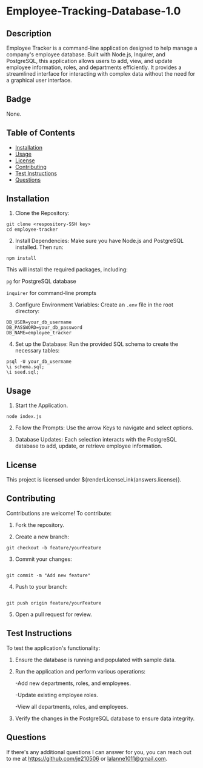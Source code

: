 # Employee-Tracking-Database-1.0


## Description
Employee Tracker is a command-line application designed to help manage a company's employee database. Built with Node.js, Inquirer, and PostgreSQL, this application allows users to add, view, and update employee information, roles, and departments efficiently. It provides a streamlined interface for interacting with complex data without the need for a graphical user interface.


## Badge
None.


## Table of Contents
- [Installation](#installation)
- [Usage](#usage)
- [License](#license)
- [Contributing](#contributing)
- [Test Instructions](#testinstructions)
- [Questions](#questions)
   

## Installation 
1. Clone the Repository:
```
git clone <respository-SSH key>
cd employee-tracker
```
2. Install Dependencies:
    Make sure you have Node.js and PostgreSQL installed. Then run:
```
npm install
```
This will install the required packages, including:

```pg``` for PostgreSQL database

```inquirer``` for command-line prompts

3. Configure Environment Variables:
Create an ```.env``` file in the root directory:
```
DB_USER=your_db_username
DB_PASSWORD=your_db_password
DB_NAME=employee_tracker
```

4. Set up the Database:
Run the provided SQL schema to create the necessary tables:
```
psql -U your_db_username  
\i schema.sql;
\i seed.sql;
```


## Usage 
1. Start the Application.
```
node index.js
```

2. Follow the Prompts:
Use the arrow Keys to navigate and select options.

3. Database Updates:
Each selection interacts with the PostgreSQL database to add, update, or retrieve employee information.


## License 
This project is licensed under ${renderLicenseLink(answers.license)}. 


## Contributing 
Contributions are welcome! To contribute:
1. Fork the repository.

2. Create a new branch:
```
git checkout -b feature/yourFeature
```

3. Commit your changes:
```

git commit -m "Add new feature"
```

4. Push to your branch:
```

git push origin feature/yourFeature
```

5. Open a pull request for review.


## Test Instructions 
To test the application's functionality:

1. Ensure the database is running and populated with sample data.

2. Run the application and perform various operations:

    -Add new departments, roles, and employees.

    -Update existing employee roles.

    -View all departments, roles, and employees.

3. Verify the changes in the PostgreSQL database to ensure data integrity.


## Questions 
If there's any additional questions I can answer for you, you can reach out to me at https://github.com/je210506 or [lalanne1011@gmail.com](mailto:lalanne1011@gmail.com}).